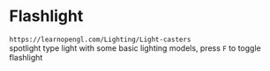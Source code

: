 # Flashlight
`https://learnopengl.com/Lighting/Light-casters`   
spotlight type light with some basic lighting models, press `F` to toggle flashlight